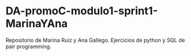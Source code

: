 # DA-promoC-modulo1-sprint1-MarinaYAna
Repositorio de Marina Ruiz y Ana Gallego. Ejercicios de python y SQL de pair programming.
